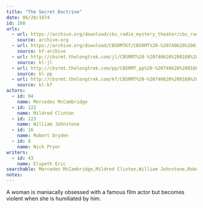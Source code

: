 ```yaml
---
title: "The Secret Doctrine"
date: 06/20/1974
id: 108
urls: 
  - url: https://archive.org/download/cbs_radio_mystery_theater/cbs_radio_mystery_theater-0101-0150.zip/cbs_radio_mystery_theater-0101-0150%2Fcbsrmt_0108_the_secret_doctrine.mp3
    source: archive-org
  - url: https://archive.org/download/CBSRMTKf/CBSRMT%20-%20740620%200108%20The%20Secret%20Doctrine_kf.mp3
    source: kf-archive
  - url: http://cbsrmt.thelongtrek.com/jl/CBSRMT%20-%20740620%200108%20The%20Secret%20Doctrine_jl.mp3
    source: kl-jl
  - url: http://cbsrmt.thelongtrek.com/pp/CBSRMT_pp%20-%20740620%200108%20The%20Secret%20Doctrine.mp3
    source: kl-pp
  - url: http://cbsrmt.thelongtrek.com/kf/CBSRMT%20-%20740620%200108%20The%20Secret%20Doctrine_kf.mp3
    source: kl-kf
actors:  
  - id: 94
    name: Mercedes McCambridge  
  - id: 122
    name: Mildred Clinton  
  - id: 123
    name: William Johnstone  
  - id: 16
    name: Robert Dryden  
  - id: 8
    name: Nick Pryor
writers:  
  - id: 43
    name: Elspeth Eric
searchable: Mercedes McCambridge,Mildred Clinton,William Johnstone,Robert Dryden,Nick Pryor Elspeth Eric
notes:  
---
```

A woman is maniacally obsessed with a famous film actor but becomes violent when she is humiliated by him.